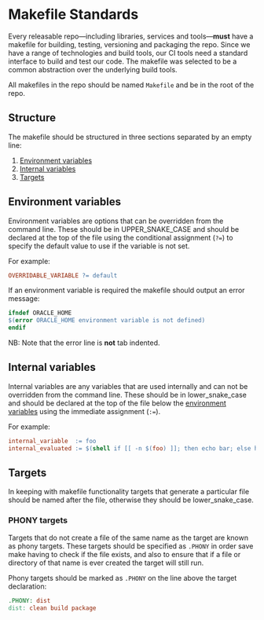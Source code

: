 # Makefile Standards

Every releasable repo—including libraries, services and tools—**must** have a
makefile for building, testing, versioning and packaging the repo.  Since we
have a range of technologies and build tools, our CI tools need a standard
interface to build and test our code.  The makefile was selected to be a common
abstraction over the underlying build tools.

All makefiles in the repo should be named `Makefile` and be in the root of the
repo.

## Structure

The makefile should be structured in three sections separated by an empty line:

1. [Environment variables](#environment-variables)
2. [Internal variables](#internal-variables)
3. [Targets](#targets)

## Environment variables

Environment variables are options that can be overridden from the command line.
These should be in UPPER_SNAKE_CASE and should be declared at the top of the file
using the conditional assignment (`?=`) to specify the default value to use if the
variable is not set.

For example:

```makefile
OVERRIDABLE_VARIABLE ?= default
```

If an environment variable is required the makefile should output an error message:

```makefile
ifndef ORACLE_HOME
$(error ORACLE_HOME environment variable is not defined)
endif
```

NB: Note that the error line is **not** tab indented.

## Internal variables

Internal variables are any variables that are used internally and can not be
overridden from the command line.  These should be in lower_snake_case and should
be declared at the top of the file below the [environment variables](#environment-variables)
using the immediate assignment (`:=`).

For example:

```makefile
internal_variable  := foo
internal_evaluated := $(shell if [[ -n $(foo) ]]; then echo bar; else har; fi)
```

## Targets

In keeping with makefile functionality targets that generate a particular file
should be named after the file, otherwise they should be lower_snake_case.

### PHONY targets

Targets that do not create a file of the same name as the target are known as
phony targets.  These targets should be specified as `.PHONY` in order save make
having to check if the file exists, and also to ensure that if a file or
directory of that name is ever created the target will still run.

Phony targets should be marked as `.PHONY` on the line above the target declaration:

```makefile
.PHONY: dist
dist: clean build package
```
